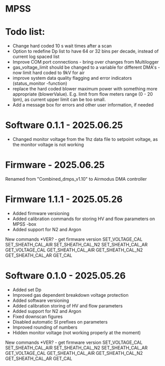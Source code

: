 # MPSS

# Todo list:
- Change hard coded 10 s wait times after a scan
- Option to redefine Dp list to have 64 or 32 bins per decade, instead of current log spaced list
- Improve COM port connections - bring over changes from Multilogger
- gas_voltage_limit should be changed to a variable for different DMA's - now limit hard coded to 9kV for air
- improve system data quality flagging and error indicators (status_monitor -function)
- replace the hard coded blower maximum power with something more appropriate (blowerValue). E.g. limit from flow meters range (0 - 20 lpm), as current upper limit can be too small.
- Add a message box for errors and other user information, if needed



# Software 0.1.1 - 2025.06.25
- Changed monitor voltage from the 1hz data file to setpoint voltage, as the monitor voltage is not working

# Firmware - 2025.06.25
Renamed from "Combined_dmps_v1.10" to Airmodus DMA controller

# Firmware 1.1.1 - 2025.05.26
- Added firmware versioning
- Added calibration commands for storing HV and flow parameters on MPSS -box
- Added support for N2 and Argon

New commands
*VER? - get firmware version
SET_VOLTAGE_CAL
SET_SHEATH_CAL_AIR
SET_SHEATH_CAL_N2
SET_SHEATH_CAL_AR
GET_VOLTAGE_CAL
GET_SHEATH_CAL_AIR
GET_SHEATH_CAL_N2
GET_SHEATH_CAL_AR
GET_CAL

# Software 0.1.0 - 2025.05.26
- Added set Dp
- Improved gas dependent breakdown voltage protection
- Added software versioning
- Added calibration storing of HV and flow parameters
- Added support for N2 and Argon
- Fixed downscan figures
- Disabled automatic SI prefixes on parameters
- Improved rounding of numbers
- Hidden monitor voltage (not working properly at the moment)

New commands
*VER? - get firmware version
SET_VOLTAGE_CAL
SET_SHEATH_CAL_AIR
SET_SHEATH_CAL_N2
SET_SHEATH_CAL_AR
GET_VOLTAGE_CAL
GET_SHEATH_CAL_AIR
GET_SHEATH_CAL_N2
GET_SHEATH_CAL_AR
GET_CAL